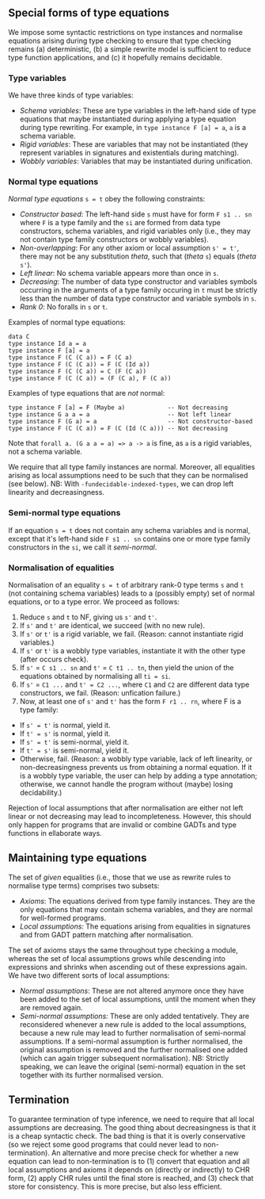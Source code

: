 ## Special forms of type equations


We impose some syntactic restrictions on type instances and normalise equations arising during type checking to ensure that type checking remains (a) deterministic, (b) a simple rewrite model is sufficient to reduce type function applications, and (c) it hopefully remains decidable.

### Type variables


We have three kinds of type variables:

- *Schema variables*: These are type variables in the left-hand side of type equations that maybe instantiated during applying a type equation during type rewriting.  For example, in `type instance F [a] = a`, `a` is a schema variable.
- *Rigid variables*: These are variables that may not be instantiated (they represent variables in signatures and existentials during matching).
- *Wobbly variables*: Variables that may be instantiated during unification.

### Normal type equations



*Normal type equations* `s = t` obey the following constraints:


- *Constructor based*: The left-hand side `s` must have for form `F s1 .. sn` where `F` is a type family and the `si` are formed from data type constructors, schema variables, and rigid variables only (i.e., they may not contain type family constructors or wobbly variables).
- *Non-overlapping*: For any other axiom or local assumption `s' = t'`, there may not be any substitution *theta*, such that (*theta* `s`) equals (*theta* `s'`).
- *Left linear*: No schema variable appears more than once in `s`.
- *Decreasing*: The number of data type constructor and variables symbols occurring in the arguments of a type family occuring in `t` must be strictly less than the number of data type constructor and variable symbols in `s`.
- *Rank 0*: No foralls in `s` or `t`.


Examples of normal type equations:

```wiki
data C
type instance Id a = a
type instance F [a] = a
type instance F (C (C a)) = F (C a)
type instance F (C (C a)) = F (C (Id a))
type instance F (C (C a)) = C (F (C a))
type instance F (C (C a)) = (F (C a), F (C a))
```


Examples of type equations that are *not* normal:

```wiki
type instance F [a] = F (Maybe a)            -- Not decreasing
type instance G a a = a                      -- Not left linear
type instance F (G a) = a                    -- Not constructor-based
type instance F (C (C a)) = F (C (Id (C a))) -- Not decreasing
```


Note that `forall a. (G a a = a) => a -> a` is fine, as `a` is a rigid variables, not a schema variable.


We require that all type family instances are normal.  Moreover, all equalities arising as local assumptions need to be such that they can be normalised (see below).  NB: With `-fundecidable-indexed-types`, we can drop left linearity and decreasingness.

### Semi-normal type equations


If an equation `s = t` does not contain any schema variables and is normal, except that it's left-hand side `F s1 .. sn` contains one or more type family constructors in the `si`, we call it *semi-normal*.

### Normalisation of equalities


Normalisation of an equality `s = t` of arbitrary rank-0 type terms `s` and `t` (not containing schema variables) leads to a (possibly empty) set of normal equations, or to a type error.  We proceed as follows:

1. Reduce `s` and `t` to NF, giving us `s'` and `t'`.
1. If `s'` and `t'` are identical, we succeed (with no new rule).
1. If `s'` or `t'` is a rigid variable, we fail.  (Reason: cannot instantiate rigid variables.)
1. If `s'` or `t'` is a wobbly type variables, instantiate it with the other type (after occurs check).
1. If `s'` = `C s1 .. sn` and `t'` = `C t1 .. tn`, then yield the union of the equations obtained by normalising all `ti = si`.
1. If `s'` = `C1 ...` and `t' = C2 ...`, where `C1` and `C2` are different data type constructors, we fail.  (Reason: unfication failure.)
1. Now, at least one of `s'` and `t'` has the form `F r1 .. rn`, where F is a type family:

  - If `s' = t'` is normal, yield it.
  - If `t' = s'` is normal, yield it.
  - If `s' = t'` is semi-normal, yield it.
  - If `t' = s'` is semi-normal, yield it.
  - Otherwise, fail.  (Reason: a wobbly type variable, lack of left linearity, or non-decreasingness prevents us from obtaining a normal equation.  If it is a wobbly type variable, the user can help by adding a type annotation; otherwise, we cannot handle the program without (maybe) losing decidability.)


Rejection of local assumptions that after normalisation are either not left linear or not decreasing may lead to incompleteness.  However, this should only happen for programs that are invalid or combine GADTs and type functions in ellaborate ways.

## Maintaining type equations


The set of *given* equalities (i.e., those that we use as rewrite rules to normalise type terms) comprises two subsets:

- *Axioms*: The equations derived from type family instances.  They are the only equations that may contain schema variables, and they are normal for well-formed programs.
- *Local assumptions:* The equations arising from equalities in signatures and from GADT pattern matching after normalisation.


The set of axioms stays the same throughout type checking a module, whereas the set of local assumptions grows while descending into expressions and shrinks when ascending out of these expressions again.  We have two different sorts of local assumptions:

- *Normal assumptions*: These are not altered anymore once they have been added to the set of local assumptions, until the moment when they are removed again.
- *Semi-normal assumptions:* These are only added tentatively.  They are reconsidered whenever a new rule is added to the local assumptions, because a new rule may lead to further normalisation of semi-normal assumptions.  If a semi-normal assumption is further normalised, the original assumption is removed and the further normalised one added (which can again trigger subsequent normalisation).  NB: Strictly speaking, we can leave the original (semi-normal) equation in the set together with its further normalised version.

## Termination


To guarantee termination of type inference, we need to require that all local assumptions are decreasing.  The good thing about decreasingness is that it is a cheap syntactic check.  The bad thing is that it is overly conservative (so we reject some good programs that could never lead to non-termination).  An alternative and more precise check for whether a new equation can lead to non-termination is to (1) convert that equation and all local assumptions and axioms it depends on (directly or indirectly) to CHR form, (2) apply CHR rules until the final store is reached, and (3) check that store for consistency.  This is more precise, but also less efficient.
